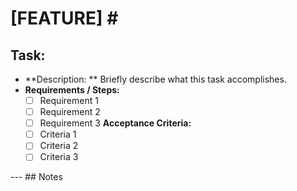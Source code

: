 # [FEATURE] <Feature Name> #<Issue Number>

## Task: <Task Title>
- **Description: ** Briefly describe what this task accomplishes.
- **Requirements / Steps:**
  - [ ] Requirement 1
  - [ ] Requirement 2
  - [ ] Requirement 3
**Acceptance Criteria:**
  - [ ] Criteria 1
  - [ ] Criteria 2
  - [ ] Criteria 3

--- ## Notes


